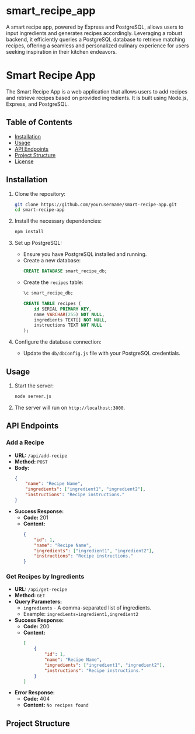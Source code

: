 # smart_recipe_app
A smart recipe app, powered by Express and PostgreSQL, allows users to input ingredients and generates recipes accordingly. Leveraging a robust backend, it efficiently queries a PostgreSQL database to retrieve matching recipes, offering a seamless and personalized culinary experience for users seeking inspiration in their kitchen endeavors.



# Smart Recipe App

The Smart Recipe App is a web application that allows users to add recipes and retrieve recipes based on provided ingredients. It is built using Node.js, Express, and PostgreSQL.

## Table of Contents

- [Installation](#installation)
- [Usage](#usage)
- [API Endpoints](#api-endpoints)
- [Project Structure](#project-structure)
- [License](#license)

## Installation

1. Clone the repository:
    ```bash
    git clone https://github.com/yourusername/smart-recipe-app.git
    cd smart-recipe-app
    ```

2. Install the necessary dependencies:
    ```bash
    npm install
    ```

3. Set up PostgreSQL:
    - Ensure you have PostgreSQL installed and running.
    - Create a new database:
        ```sql
        CREATE DATABASE smart_recipe_db;
        ```
    - Create the `recipes` table:
        ```sql
        \c smart_recipe_db;

        CREATE TABLE recipes (
            id SERIAL PRIMARY KEY,
            name VARCHAR(255) NOT NULL,
            ingredients TEXT[] NOT NULL,
            instructions TEXT NOT NULL
        );
        ```

4. Configure the database connection:
    - Update the `db/dbConfig.js` file with your PostgreSQL credentials.

## Usage

1. Start the server:
    ```bash
    node server.js
    ```

2. The server will run on `http://localhost:3000`.

## API Endpoints

### Add a Recipe

- **URL:** `/api/add-recipe`
- **Method:** `POST`
- **Body:**
    ```json
    {
        "name": "Recipe Name",
        "ingredients": ["ingredient1", "ingredient2"],
        "instructions": "Recipe instructions."
    }
    ```
- **Success Response:**
    - **Code:** 201
    - **Content:**
        ```json
        {
            "id": 1,
            "name": "Recipe Name",
            "ingredients": ["ingredient1", "ingredient2"],
            "instructions": "Recipe instructions."
        }
        ```

### Get Recipes by Ingredients

- **URL:** `/api/get-recipe`
- **Method:** `GET`
- **Query Parameters:**
    - `ingredients` - A comma-separated list of ingredients.
    - Example: `ingredients=ingredient1,ingredient2`
- **Success Response:**
    - **Code:** 200
    - **Content:**
        ```json
        [
            {
                "id": 1,
                "name": "Recipe Name",
                "ingredients": ["ingredient1", "ingredient2"],
                "instructions": "Recipe instructions."
            }
        ]
        ```
- **Error Response:**
    - **Code:** 404
    - **Content:** `No recipes found`

## Project Structure


